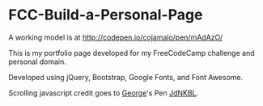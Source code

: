 # FCC-Build-a-Personal-Page

A working model is at http://codepen.io/cojamalo/pen/mAdAzO/

This is my portfolio page developed for my FreeCodeCamp challenge and personal domain.

Developed using jQuery, Bootstrap, Google Fonts, and Font Awesome.

Scrolling javascript credit goes to [George](http://codepen.io/georgemarts/)'s Pen [JdNKBL](http://codepen.io/georgemarts/pen/JdNKBL/).
